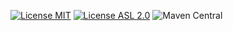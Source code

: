 [![License MIT][MIT badge]][MIT]
[![License ASL 2.0][ASL 2.0 badge]][ASL 2.0]
![Maven Central](https://img.shields.io/maven-central/v/com.codeaches/cfgclientpetstore/1.0.0.svg?style=flat)

[MIT badge]: https://img.shields.io/:license-MIT%202.0-blue.svg
[MIT]: https://opensource.org/licenses/mit-license.php

[ASL 2.0 badge]: https://img.shields.io/:license-Apache%202.0-blue.svg 
[ASL 2.0]: http://www.apache.org/licenses/LICENSE-2.0.html
